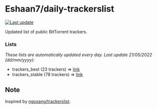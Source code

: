 
# Eshaan7/daily-trackerslist 

[![Last update](https://img.shields.io/badge/Last%20update-21/05/2022-blue.svg)](#)

Updated list of public BitTorrent trackers.

### Lists
*These lists are automatically updated every day. Last update 21/05/2022 (_dd/mm/yyyy_):*

* trackers_best (23 trackers) => [link](https://raw.githubusercontent.com/eshaan7/daily-trackerslist/master/trackers_best.txt)
* trackers_stable (78 trackers) => [link](https://raw.githubusercontent.com/eshaan7/daily-trackerslist/master/trackers_stable.txt)

## Note

Inspired by [ngosang/trackerslist](https://github.com/ngosang/trackerslist).
